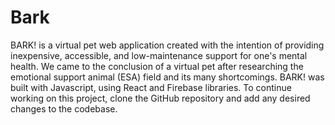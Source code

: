 # Bark

BARK! is a virtual pet web application created with the intention of providing inexpensive, accessible, and low-maintenance support for one's mental health. We came to the conclusion of a virtual pet after researching the emotional support animal (ESA) field and its many shortcomings. BARK! was built with Javascript, using React and Firebase libraries. To continue working on this project, clone the GitHub repository and add any desired changes to the codebase. 